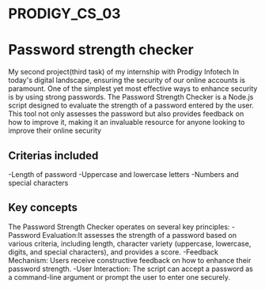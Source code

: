 # PRODIGY_CS_03
# Password strength checker
  My second project(third task) of my internship with Prodigy Infotech
In today's digital landscape, ensuring the security of our online accounts is paramount. One of the simplest yet most effective ways to enhance security is by using strong passwords. The Password Strength Checker is a Node.js script designed to evaluate the strength of a password entered by the user. This tool not only assesses the password but also provides feedback on how to improve it, making it an invaluable resource for anyone looking to improve their online security
## Criterias included
   -Length of password
   -Uppercase and lowercase letters
   -Numbers and special characters

## Key concepts
  The Password Strength Checker operates on several key principles:
   -Password Evaluation:It assesses the strength of a password based on various criteria, including length, character variety (uppercase, lowercase,        digits, and special characters), and provides a score.
   -Feedback Mechanism: Users receive constructive feedback on how to enhance their password strength.
   -User Interaction: The script can accept a password as a command-line argument or prompt the user to enter one securely.
